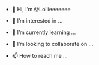 - 👋 Hi, I’m @Lollieeeeeee
- 👀 I’m interested in ...
- 🌱 I’m currently learning ...




- 💞️ I’m looking to collaborate on ...
- 📫 How to reach me ...

<!---
Lollieeeeeee/Lollieeeeeee is a ✨ special ✨ repository because its `README.md` (this file) appears on your GitHub profile.
You can click the Preview link to take a look at your changes.
--->
